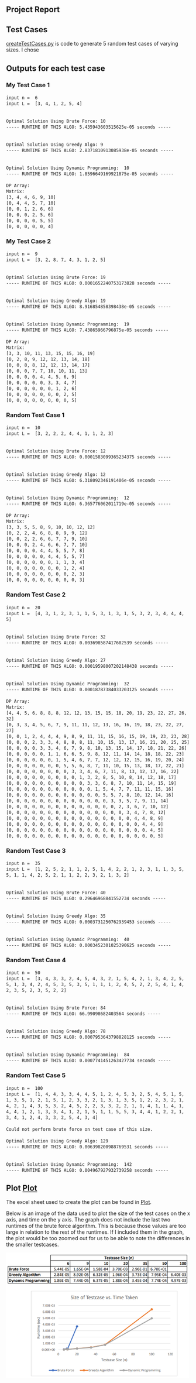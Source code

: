 ## Project Report


## Test Cases

[createTestCases.py](createTestCases.py) is code to generate 5 random test cases of varying sizes. I chose 




## Outputs for each test case

### My Test Case 1

```
input n =  6 
input L =  [3, 4, 1, 2, 5, 4] 


Optimal Solution Using Brute Force: 10
----- RUNTIME OF THIS ALGO: 5.435943603515625e-05 seconds -----


Optimal Solution Using Greedy Algo: 9
----- RUNTIME OF THIS ALGO: 2.8371810913085938e-05 seconds -----


Optimal Solution Using Dynamic Programming:  10
----- RUNTIME OF THIS ALGO: 1.8596649169921875e-05 seconds -----

DP Array:
Matrix:
[3, 4, 4, 6, 9, 10]
[0, 4, 4, 5, 7, 10]
[0, 0, 1, 2, 6, 6]
[0, 0, 0, 2, 5, 6]
[0, 0, 0, 0, 5, 5]
[0, 0, 0, 0, 0, 4]
```




### My Test Case 2

```
input n =  9 
input L =  [3, 2, 8, 7, 4, 3, 1, 2, 5] 


Optimal Solution Using Brute Force: 19
----- RUNTIME OF THIS ALGO: 0.0001652240753173828 seconds -----


Optimal Solution Using Greedy Algo: 19
----- RUNTIME OF THIS ALGO: 8.916854858398438e-05 seconds -----


Optimal Solution Using Dynamic Programming:  19
----- RUNTIME OF THIS ALGO: 7.43865966796875e-05 seconds -----

DP Array:
Matrix:
[3, 3, 10, 11, 13, 15, 15, 16, 19]
[0, 2, 8, 9, 12, 12, 13, 14, 18]
[0, 0, 8, 8, 12, 12, 13, 14, 17]
[0, 0, 0, 7, 7, 10, 10, 11, 13]
[0, 0, 0, 0, 4, 4, 5, 6, 9]
[0, 0, 0, 0, 0, 3, 3, 4, 7]
[0, 0, 0, 0, 0, 0, 1, 2, 6]
[0, 0, 0, 0, 0, 0, 0, 2, 5]
[0, 0, 0, 0, 0, 0, 0, 0, 5]
```




### Random Test Case 1

```
input n =  10 
input L =  [3, 2, 2, 2, 4, 4, 1, 1, 2, 3] 


Optimal Solution Using Brute Force: 12
----- RUNTIME OF THIS ALGO: 0.0001583099365234375 seconds -----


Optimal Solution Using Greedy Algo: 12
----- RUNTIME OF THIS ALGO: 6.318092346191406e-05 seconds -----


Optimal Solution Using Dynamic Programming:  12
----- RUNTIME OF THIS ALGO: 6.365776062011719e-05 seconds -----

DP Array:
Matrix:
[3, 3, 5, 5, 8, 9, 10, 10, 12, 12]
[0, 2, 2, 4, 6, 8, 8, 9, 9, 12]
[0, 0, 2, 2, 6, 6, 7, 7, 9, 10]
[0, 0, 0, 2, 4, 6, 6, 7, 7, 10]
[0, 0, 0, 0, 4, 4, 5, 5, 7, 8]
[0, 0, 0, 0, 0, 4, 4, 5, 5, 7]
[0, 0, 0, 0, 0, 0, 1, 1, 3, 4]
[0, 0, 0, 0, 0, 0, 0, 1, 2, 4]
[0, 0, 0, 0, 0, 0, 0, 0, 2, 3]
[0, 0, 0, 0, 0, 0, 0, 0, 0, 3]
```




### Random Test Case 2

```
input n =  20 
input L =  [4, 3, 1, 2, 3, 1, 1, 5, 3, 1, 3, 1, 5, 3, 2, 3, 4, 4, 4, 5] 


Optimal Solution Using Brute Force: 32
----- RUNTIME OF THIS ALGO: 0.003698587417602539 seconds -----


Optimal Solution Using Greedy Algo: 27
----- RUNTIME OF THIS ALGO: 0.00019598007202148438 seconds -----


Optimal Solution Using Dynamic Programming:  32
----- RUNTIME OF THIS ALGO: 0.00018787384033203125 seconds -----

DP Array:
Matrix:
[4, 4, 5, 6, 8, 8, 8, 12, 12, 13, 15, 15, 18, 20, 19, 23, 22, 27, 26, 32]
[0, 3, 3, 4, 5, 6, 7, 9, 11, 11, 12, 13, 16, 16, 19, 18, 23, 22, 27, 27]
[0, 0, 1, 2, 4, 4, 4, 9, 8, 9, 11, 11, 15, 16, 15, 19, 19, 23, 23, 28]
[0, 0, 0, 2, 3, 3, 4, 8, 8, 8, 11, 10, 15, 13, 17, 16, 21, 20, 25, 25]
[0, 0, 0, 0, 3, 3, 4, 6, 7, 9, 8, 10, 13, 15, 14, 17, 18, 21, 22, 26]
[0, 0, 0, 0, 0, 1, 1, 6, 6, 5, 9, 8, 12, 11, 14, 14, 18, 18, 22, 23]
[0, 0, 0, 0, 0, 0, 1, 5, 4, 6, 7, 7, 12, 12, 12, 15, 16, 19, 20, 24]
[0, 0, 0, 0, 0, 0, 0, 5, 5, 6, 8, 7, 11, 10, 15, 13, 18, 17, 22, 21]
[0, 0, 0, 0, 0, 0, 0, 0, 3, 3, 4, 6, 7, 11, 8, 13, 12, 17, 16, 22]
[0, 0, 0, 0, 0, 0, 0, 0, 0, 1, 3, 2, 8, 5, 10, 8, 14, 12, 18, 17]
[0, 0, 0, 0, 0, 0, 0, 0, 0, 0, 3, 3, 6, 8, 7, 10, 11, 14, 15, 19]
[0, 0, 0, 0, 0, 0, 0, 0, 0, 0, 0, 1, 5, 4, 7, 7, 11, 11, 15, 16]
[0, 0, 0, 0, 0, 0, 0, 0, 0, 0, 0, 0, 5, 5, 7, 8, 10, 12, 14, 16]
[0, 0, 0, 0, 0, 0, 0, 0, 0, 0, 0, 0, 0, 3, 3, 5, 7, 9, 11, 14]
[0, 0, 0, 0, 0, 0, 0, 0, 0, 0, 0, 0, 0, 0, 2, 3, 6, 7, 10, 12]
[0, 0, 0, 0, 0, 0, 0, 0, 0, 0, 0, 0, 0, 0, 0, 3, 4, 7, 8, 12]
[0, 0, 0, 0, 0, 0, 0, 0, 0, 0, 0, 0, 0, 0, 0, 0, 4, 4, 8, 9]
[0, 0, 0, 0, 0, 0, 0, 0, 0, 0, 0, 0, 0, 0, 0, 0, 0, 4, 4, 9]
[0, 0, 0, 0, 0, 0, 0, 0, 0, 0, 0, 0, 0, 0, 0, 0, 0, 0, 4, 5]
[0, 0, 0, 0, 0, 0, 0, 0, 0, 0, 0, 0, 0, 0, 0, 0, 0, 0, 0, 5]
```




### Random Test Case 3

```
input n =  35 
input L =  [1, 2, 5, 2, 1, 1, 2, 5, 1, 4, 2, 2, 1, 2, 3, 1, 1, 3, 5, 5, 1, 1, 4, 2, 5, 2, 1, 1, 2, 2, 3, 2, 1, 3, 2] 


Optimal Solution Using Brute Force: 40
----- RUNTIME OF THIS ALGO: 0.29646968841552734 seconds -----


Optimal Solution Using Greedy Algo: 35
----- RUNTIME OF THIS ALGO: 0.0003731250762939453 seconds -----


Optimal Solution Using Dynamic Programming:  40
----- RUNTIME OF THIS ALGO: 0.0003452301025390625 seconds -----

```




### Random Test Case 4

```
input n =  50 
input L =  [3, 4, 3, 3, 2, 4, 5, 4, 3, 2, 1, 5, 4, 2, 1, 3, 4, 2, 5, 5, 1, 3, 4, 2, 4, 5, 3, 5, 3, 5, 1, 1, 1, 2, 4, 5, 2, 2, 5, 4, 1, 4, 2, 3, 5, 2, 3, 5, 2, 2] 


Optimal Solution Using Brute Force: 84
----- RUNTIME OF THIS ALGO: 66.99098682403564 seconds -----


Optimal Solution Using Greedy Algo: 78
----- RUNTIME OF THIS ALGO: 0.0007953643798828125 seconds -----


Optimal Solution Using Dynamic Programming:  84
----- RUNTIME OF THIS ALGO: 0.0007741451263427734 seconds -----

```




### Random Test Case 5

```
input n =  100 
input L =  [1, 4, 4, 3, 3, 4, 4, 5, 1, 2, 4, 5, 3, 2, 5, 4, 5, 1, 5, 1, 3, 5, 1, 2, 1, 5, 1, 2, 3, 3, 2, 1, 3, 1, 3, 5, 1, 2, 2, 3, 2, 1, 4, 2, 1, 4, 3, 5, 3, 2, 4, 5, 2, 2, 3, 3, 2, 2, 1, 1, 4, 1, 1, 4, 1, 4, 4, 1, 2, 1, 3, 3, 4, 1, 2, 1, 5, 1, 1, 5, 5, 3, 4, 4, 1, 2, 2, 1, 3, 4, 1, 2, 4, 3, 3, 2, 5, 4, 3, 4] 

Could not perform brute force on test case of this size.

Optimal Solution Using Greedy Algo: 129
----- RUNTIME OF THIS ALGO: 0.006398200988769531 seconds -----


Optimal Solution Using Dynamic Programming:  142
----- RUNTIME OF THIS ALGO: 0.004967927932739258 seconds -----

```


## Plot [Plot](/plot)
The excel sheet used to create the plot can be found in [Plot](/plot).

Below is an image of the data used to plot the size of the test cases on the x axis, and time on the y axis. The graph does not include the last two runtimes of the brute force algorithm. This is because those values are too large in relation to the rest of the runtimes. If I included them in the graph, the plot would be too zoomed out for us to be able to note the differences in the smaller testcases. 

<kbd> <img src=/plot/plot_runtime_vs_testcaseSize.png alt="" width="500"/> </kbd>

